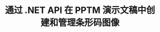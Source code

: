 ---
############################# Static ############################
layout: "auto-gen-gist"
draft: false
path: "zh/assembly/net/barcode"
otherformats: PPT PPTX PPS PPSX PPSM POT POTX POTM ODP OTP 

############################# Head ############################
head_title: "用于在 PPTM  演示中创建条码图像的 .NET API"
head_description: "GroupDocs.Assembly .NET API 使开发人员能够在演示文稿（PPT、PPTX、PPTM、PPS、PPSX、PPSM、POT 和 ODP）文档中创建和插入条形码图像。"

############################# Header ############################
title: "通过 .NET API 在 PPTM  演示文稿中创建和管理条形码图像"
description: "GroupDocs.Assembly 允许 .NET 程序员在 C#、ASP.NET 和其他 .NET 应用程序中的 PPTM  演示文稿中动态创建、修改和管理条码图像。"

######################### Download Button #######################
button:
    enable: true

############################# About ############################
about:
    enable: true
    title: "如何在演示文稿中生成和放置条形码？"
    content: |
     演讲是从演讲者向听众传达信息的好方法。 它被公司、商务人士、教师和学生广泛使用，因为它比文本文档更容易理解。 在几乎所有类型的业务中，条形码的使用都变得非常普遍。 GroupDocs.Assembly .NET API 可以在 PowerPoint 和其他类型的演示文稿（如 PPT、PPTX、PPTM、PPS、PPSX、PPSM、POT、POTX、POTM、ODP 等）中创建和插入条形码图像。 它支持几种常用的一维和二维条码类型。 它还完全支持演示幻灯片中的条码自定义，并允许调整条码图像的大小、设置前后颜色、更改字体、增强条码文本位置、设置条码图像分辨率等等。 

############################# content ############################
steps:
    enable: true
    block:
    - title_left: "在 PPTM  演示文稿中添加条形码"
      content_left: |
       下面的 C# .NET 代码显示了用户如何使用不同的支持符号系统动态创建条码图像，并将它们插入到 Microsoft PowerPoint PPTM  演示幻灯片中。
      
      title_right: "通过 .NET 在 PPTM  文件中插入条形码"
      content_right: |
       * 创建 [DocumentAssembler](https://apireference.groupdocs.com/assembly/net/groupdocs.assembly/documentassembler) 的实例
       * 使用以下参数调用 [AssembleDocument](https://apireference.groupdocs.com/assembly/net/groupdocs.assembly.documentassembler/assembledocument/methods/1) 方法
          * 流以读取模板文档。
          * 流以写入结果文档。
          * 文件加载和保存的附加选项。
          * 有关数据源对象的信息。
     
      gisthash: "1eb55d05b653c510028185fea185dabe"
      gistfile: "create_barcodes_in_presentations.cs"

    - title_left: "系统要求"
      content_left: |
        所有主要平台和操作系统都支持 GroupDocs.Assembly .NET API。 如需完整的系统要求指南，请访问 [系统要求](https://docs.groupdocs.com/assembly/net/system-requirements/) 在执行以下代码之前，请确保您已安装以下先决条件 系统：
        * 操作系统：Microsoft Windows、Linux、MacOS
        * 开发环境：Visual Studio、Xamarin、MonoDevelop 等。
        * 框架：.NET Framework、.NET Standard、.NET Core、Mono
        * 从 [NuGet](https://www.nuget.org/packages/GroupDocs.Assembly/) 获取最新版本的 GroupDocs.Assembly .NET API
        
      title_right: "为什么使用 GroupDocs.Assembly"
      content_right: |
        * 允许用户从模板创建自定义文档。
        * 允许用户从模板创建自定义文档。
        * 无需其他软件即可创建和自动化文档
        * 能够根据数据源生成输出文档
        * 在报表中动态插入文档内容
        * 动态附加电子邮件附件并在报告中插入超链接
        * 自动删除空段落
        * 全面支持多种数据格式
        * 动态电子邮件附件支持

demos:
    enable: true


more_formats:
    enable: true


back_to_top:
    enable: true
---